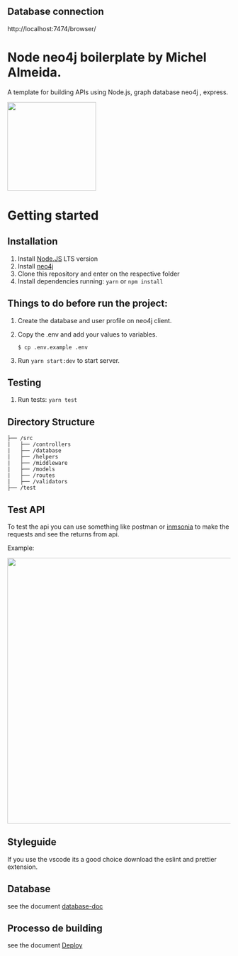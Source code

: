 ## Database connection

http://localhost:7474/browser/

# Node neo4j boilerplate by Michel Almeida.

A template for building APIs using Node.js, graph database neo4j , express.

<img src="https://user-images.githubusercontent.com/37683337/144428200-4881288a-afea-40b0-bc54-e7cde537f80f.png" width="200">

# Getting started

## Installation

1. Install [Node.JS](https://nodejs.org/en/) LTS version
2. Install [neo4j](https://neo4j.com/download/)
3. Clone this repository and enter on the respective folder
4. Install dependencies running: `yarn` or `npm install`

## Things to do before run the project:

1. Create the database and user profile on neo4j client.

2. Copy the .env and add your values to variables.

   `$ cp .env.example .env`

3. Run `yarn start:dev` to start server.

## Testing

1. Run tests: `yarn test`

## Directory Structure

```
├── /src
|   ├── /controllers
|   ├── /database
|   ├── /helpers
|   ├── /middleware
|   ├── /models
|   ├── /routes
|   ├── /validators
├── /test
```




## Test API

To test the api you can use something like postman or [inmsonia](https://insomnia.rest/download) to make the requests and see the returns from api.

Example:  

<img src="https://i.ibb.co/Bfj8crN/Captura-de-Tela-2021-12-12-a-s-15-20-28.png" width="600">

## Styleguide

If you use the vscode its a good choice download the eslint and prettier extension.

## Database

see the document [database-doc](https://github.com/Michelalmeidasilva/api-neo4j-typescript-template/blob/master/deploy-instructions.md)
## Processo de building

see the document [Deploy](https://github.com/Michelalmeidasilva/api-neo4j-typescript-template/blob/master/deploy-instructions.md)
